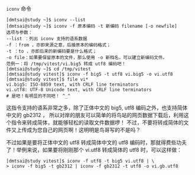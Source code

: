 `iconv` 命令
```shell
[dmtsai@study ~]$ iconv --list
[dmtsai@study ~]$ iconv -f 原本编码 -t 新编码 filename [-o newfile]
选项与参数：
--list ：列出 iconv 支持的语系数据
-f ：from ，亦即来源之意，后接原本的编码格式；
-t ：to ，亦即后来的新编码要是什么格式；
-o file：如果要保留原本的文件，那么使用 -o 新档名，可以建立新编码文件。
范例一：将 /tmp/vitest/vi.big5 转成 utf8 编码吧！
[dmtsai@study ~]$ cd /tmp/vitest
[dmtsai@study vitest]$ iconv -f big5 -t utf8 vi.big5 -o vi.utf8
[dmtsai@study vitest]$ file vi*
vi.big5: ISO-8859 text, with CRLF line terminators
vi.utf8: UTF-8 Unicode text, with CRLF line terminators
# 是吧！有明显的不同吧！ ^_^
```
这指令支持的语系非常之多，除了正体中文的 big5, utf8 编码之外，也支持简体中文的 gb2312 ， 所以对岸的朋友可以简单的将鸟站的网页数据下载后，利用这个指令来转成简体，就能够轻松的读取文件数据啰！ 不过，不要将转成简体的文件又上传成为您自己的网页啊！这明明是鸟哥写的不是吗？

不过如果是要将正体中文的 utf8 转成简体中文的 utf8 编码时，那就得费些功夫了！举例来说，如果要将刚刚那个 vi.utf8 转成简体的 utf8 时，可以这样做：
```shell
[dmtsai@study vitest]$ iconv -f utf8 -t big5 vi.utf8 | \
> iconv -f big5 -t gb2312 | iconv -f gb2312 -t utf8 -o vi.gb.utf8
```
